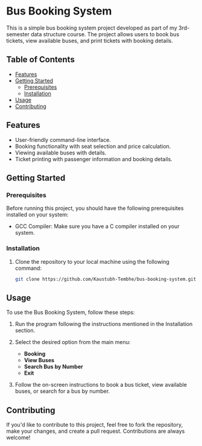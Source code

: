 # Bus Booking System

This is a simple bus booking system project developed as part of my 3rd-semester data structure course. The project allows users to book bus tickets, view available buses, and print tickets with booking details.

## Table of Contents

- [Features](#features)
- [Getting Started](#getting-started)
  - [Prerequisites](#prerequisites)
  - [Installation](#installation)
- [Usage](#usage)
- [Contributing](#contributing)

## Features

- User-friendly command-line interface.
- Booking functionality with seat selection and price calculation.
- Viewing available buses with details.
- Ticket printing with passenger information and booking details.

## Getting Started

### Prerequisites

Before running this project, you should have the following prerequisites installed on your system:

- GCC Compiler: Make sure you have a C compiler installed on your system.

### Installation

1. Clone the repository to your local machine using the following command:

   ```bash
   git clone https://github.com/Kaustubh-Tembhe/bus-booking-system.git
## Usage

To use the Bus Booking System, follow these steps:

1. Run the program following the instructions mentioned in the Installation section.

2. Select the desired option from the main menu:
   - **Booking**
   - **View Buses**
   - **Search Bus by Number**
   - **Exit**

3. Follow the on-screen instructions to book a bus ticket, view available buses, or search for a bus by number.

## Contributing

If you'd like to contribute to this project, feel free to fork the repository, make your changes, and create a pull request. Contributions are always welcome!


